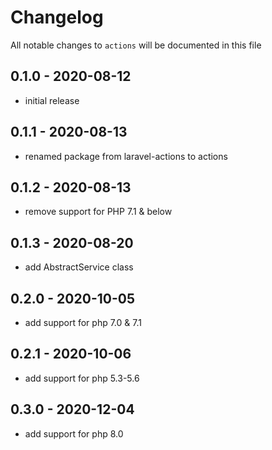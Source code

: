 # Changelog

All notable changes to `actions` will be documented in this file

## 0.1.0 - 2020-08-12
- initial release


## 0.1.1 - 2020-08-13
- renamed package from laravel-actions to actions


## 0.1.2 - 2020-08-13
- remove support for PHP 7.1 & below


## 0.1.3 - 2020-08-20
- add AbstractService class


## 0.2.0 - 2020-10-05
- add support for php 7.0 & 7.1


## 0.2.1 - 2020-10-06
- add support for php 5.3-5.6


## 0.3.0 - 2020-12-04
- add support for php 8.0

